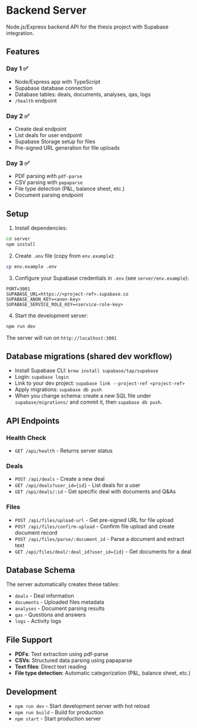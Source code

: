 # Backend Server

Node.js/Express backend API for the thesis project with Supabase integration.

## Features

### Day 1 ✅
- Node/Express app with TypeScript
- Supabase database connection
- Database tables: deals, documents, analyses, qas, logs
- `/health` endpoint

### Day 2 ✅
- Create deal endpoint
- List deals for user endpoint
- Supabase Storage setup for files
- Pre-signed URL generation for file uploads

### Day 3 ✅
- PDF parsing with `pdf-parse`
- CSV parsing with `papaparse`
- File type detection (P&L, balance sheet, etc.)
- Document parsing endpoint

## Setup

1. Install dependencies:
```bash
cd server
npm install
```

2. Create `.env` file (copy from `env.example`):
```bash
cp env.example .env
```

3. Configure your Supabase credentials in `.env` (see `server/env.example`):
```
PORT=3001
SUPABASE_URL=https://<project-ref>.supabase.co
SUPABASE_ANON_KEY=<anon-key>
SUPABASE_SERVICE_ROLE_KEY=<service-role-key>
```

4. Start the development server:
```bash
npm run dev
```

The server will run on `http://localhost:3001`

## Database migrations (shared dev workflow)

- Install Supabase CLI: `brew install supabase/tap/supabase`
- Login: `supabase login`
- Link to your dev project: `supabase link --project-ref <project-ref>`
- Apply migrations: `supabase db push`
- When you change schema: create a new SQL file under `supabase/migrations/` and commit it, then `supabase db push`.

## API Endpoints

### Health Check
- `GET /api/health` - Returns server status

### Deals
- `POST /api/deals` - Create a new deal
- `GET /api/deals?user_id={id}` - List deals for a user
- `GET /api/deals/:id` - Get specific deal with documents and Q&As

### Files
- `POST /api/files/upload-url` - Get pre-signed URL for file upload
- `POST /api/files/confirm-upload` - Confirm file upload and create document record
- `POST /api/files/parse/:document_id` - Parse a document and extract text
- `GET /api/files/deal/:deal_id?user_id={id}` - Get documents for a deal

## Database Schema

The server automatically creates these tables:
- `deals` - Deal information
- `documents` - Uploaded files metadata
- `analyses` - Document parsing results
- `qas` - Questions and answers
- `logs` - Activity logs

## File Support

- **PDFs**: Text extraction using pdf-parse
- **CSVs**: Structured data parsing using papaparse
- **Text files**: Direct text reading
- **File type detection**: Automatic categorization (P&L, balance sheet, etc.)

## Development

- `npm run dev` - Start development server with hot reload
- `npm run build` - Build for production
- `npm start` - Start production server